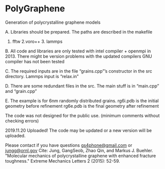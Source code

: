 # PolyGraphene
Generation of polycrystalline graphene models

A. Libraries should be prepared. The paths are described in the makefile
1. fftw 2.voro++ 3. lammps 

B. All code and libraries are only tested with intel compiler + openmpi in 2013. 
There might be version problems with the updated compilers
GNU compiler has not been tested

C. The required inputs are in the file “grains.cpp”’s constructor in the src directory. 
Lammps input is “relax.in"

D. There are some redundant files in the src. The main stuff is in “main.cpp” and “grain.cpp”

E. The example is for 6nm randomly distributed grains. 
rg6i.pdb is the initial geometry before refinement
rg6e.pdb is the final geometry after refinement

The code was not designed for the public use. (minimum comments without checking errors)

2019.11.20 Uploaded!
The code may be updated or a new version will be uploaded.

Please contact if you have questions gs4phone@gmail.com or jungg@ornl.gov
Cite: Jung, GangSeob, Zhao Qin, and Markus J. Buehler. "Molecular mechanics of polycrystalline graphene with enhanced fracture toughness." Extreme Mechanics Letters 2 (2015): 52-59. 
